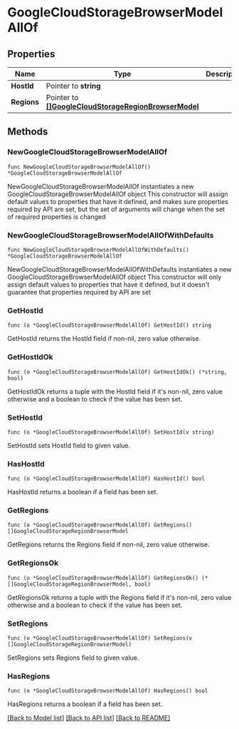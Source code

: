 # GoogleCloudStorageBrowserModelAllOf

## Properties

Name | Type | Description | Notes
------------ | ------------- | ------------- | -------------
**HostId** | Pointer to **string** |  | [optional] 
**Regions** | Pointer to [**[]GoogleCloudStorageRegionBrowserModel**](GoogleCloudStorageRegionBrowserModel.md) |  | [optional] 

## Methods

### NewGoogleCloudStorageBrowserModelAllOf

`func NewGoogleCloudStorageBrowserModelAllOf() *GoogleCloudStorageBrowserModelAllOf`

NewGoogleCloudStorageBrowserModelAllOf instantiates a new GoogleCloudStorageBrowserModelAllOf object
This constructor will assign default values to properties that have it defined,
and makes sure properties required by API are set, but the set of arguments
will change when the set of required properties is changed

### NewGoogleCloudStorageBrowserModelAllOfWithDefaults

`func NewGoogleCloudStorageBrowserModelAllOfWithDefaults() *GoogleCloudStorageBrowserModelAllOf`

NewGoogleCloudStorageBrowserModelAllOfWithDefaults instantiates a new GoogleCloudStorageBrowserModelAllOf object
This constructor will only assign default values to properties that have it defined,
but it doesn't guarantee that properties required by API are set

### GetHostId

`func (o *GoogleCloudStorageBrowserModelAllOf) GetHostId() string`

GetHostId returns the HostId field if non-nil, zero value otherwise.

### GetHostIdOk

`func (o *GoogleCloudStorageBrowserModelAllOf) GetHostIdOk() (*string, bool)`

GetHostIdOk returns a tuple with the HostId field if it's non-nil, zero value otherwise
and a boolean to check if the value has been set.

### SetHostId

`func (o *GoogleCloudStorageBrowserModelAllOf) SetHostId(v string)`

SetHostId sets HostId field to given value.

### HasHostId

`func (o *GoogleCloudStorageBrowserModelAllOf) HasHostId() bool`

HasHostId returns a boolean if a field has been set.

### GetRegions

`func (o *GoogleCloudStorageBrowserModelAllOf) GetRegions() []GoogleCloudStorageRegionBrowserModel`

GetRegions returns the Regions field if non-nil, zero value otherwise.

### GetRegionsOk

`func (o *GoogleCloudStorageBrowserModelAllOf) GetRegionsOk() (*[]GoogleCloudStorageRegionBrowserModel, bool)`

GetRegionsOk returns a tuple with the Regions field if it's non-nil, zero value otherwise
and a boolean to check if the value has been set.

### SetRegions

`func (o *GoogleCloudStorageBrowserModelAllOf) SetRegions(v []GoogleCloudStorageRegionBrowserModel)`

SetRegions sets Regions field to given value.

### HasRegions

`func (o *GoogleCloudStorageBrowserModelAllOf) HasRegions() bool`

HasRegions returns a boolean if a field has been set.


[[Back to Model list]](../README.md#documentation-for-models) [[Back to API list]](../README.md#documentation-for-api-endpoints) [[Back to README]](../README.md)


